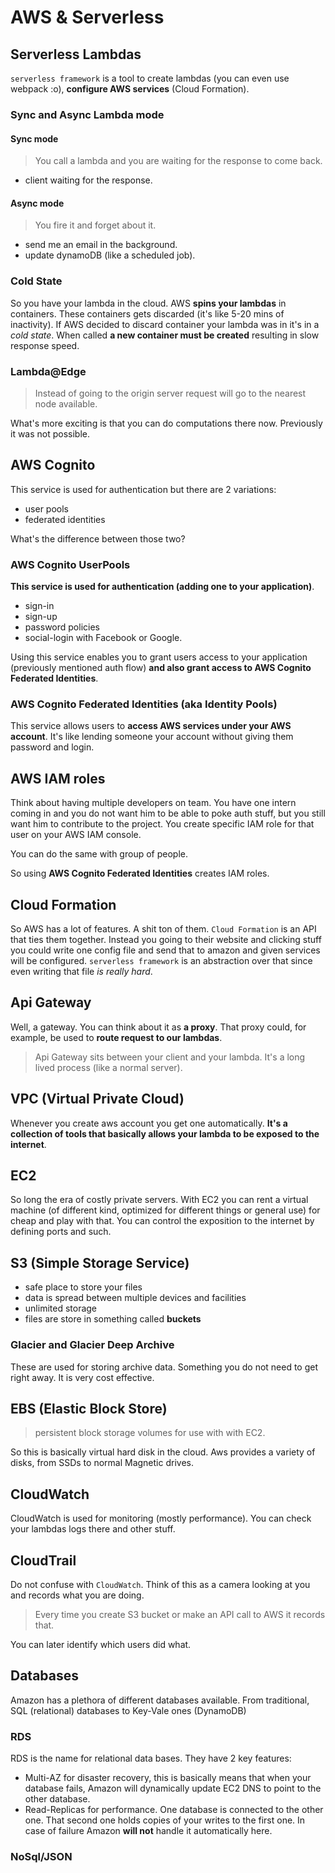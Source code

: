 # AWS & Serverless

## Serverless Lambdas

`serverless framework` is a tool to create lambdas (you can even use webpack
:o), **configure AWS services** (Cloud Formation).

### Sync and Async Lambda mode

#### Sync mode

> You call a lambda and you are waiting for the response to come back.

- client waiting for the response.

#### Async mode

> You fire it and forget about it.

- send me an email in the background.
- update dynamoDB (like a scheduled job).

### Cold State

So you have your lambda in the cloud. AWS **spins your lambdas** in containers.
These containers gets discarded (it's like 5-20 mins of inactivity). If AWS
decided to discard container your lambda was in it's in a _cold state_. When
called **a new container must be created** resulting in slow response speed.

### Lambda@Edge

> Instead of going to the origin server request will go to the nearest node
> available.

What's more exciting is that you can do computations there now. Previously it
was not possible.

## AWS Cognito

This service is used for authentication but there are 2 variations:

- user pools
- federated identities

What's the difference between those two?

### AWS Cognito UserPools

**This service is used for authentication (adding one to your application)**.

- sign-in
- sign-up
- password policies
- social-login with Facebook or Google.

Using this service enables you to grant users access to your application
(previously mentioned auth flow) **and also grant access to AWS Cognito
Federated Identities**.

### AWS Cognito Federated Identities (aka Identity Pools)

This service allows users to **access AWS services under your AWS account**.
It's like lending someone your account without giving them password and login.

## AWS IAM roles

Think about having multiple developers on team. You have one intern coming in
and you do not want him to be able to poke auth stuff, but you still want him to
contribute to the project. You create specific IAM role for that user on your
AWS IAM console.

You can do the same with group of people.

So using **AWS Cognito Federated Identities** creates IAM roles.

## Cloud Formation

So AWS has a lot of features. A shit ton of them. `Cloud Formation` is an API
that ties them together. Instead you going to their website and clicking stuff
you could write one config file and send that to amazon and given services will
be configured. `serverless framework` is an abstraction over that since even
writing that file _is really hard_.

## Api Gateway

Well, a gateway. You can think about it as **a proxy**. That proxy could, for
example, be used to **route request to our lambdas**.

> Api Gateway sits between your client and your lambda. It's a long lived
> process (like a normal server).

## VPC (Virtual Private Cloud)

Whenever you create aws account you get one automatically. **It's a collection
of tools that basically allows your lambda to be exposed to the internet**.

## EC2

So long the era of costly private servers. With EC2 you can rent a virtual
machine (of different kind, optimized for different things or general use) for
cheap and play with that. You can control the exposition to the internet by
defining ports and such.

## S3 (Simple Storage Service)

- safe place to store your files
- data is spread between multiple devices and facilities
- unlimited storage
- files are store in something called **buckets**

### Glacier and Glacier Deep Archive

These are used for storing archive data. Something you do not need to get right
away. It is very cost effective.

## EBS (Elastic Block Store)

> persistent block storage volumes for use with with EC2.

So this is basically virtual hard disk in the cloud. Aws provides a variety of
disks, from SSDs to normal Magnetic drives.

## CloudWatch

CloudWatch is used for monitoring (mostly performance). You can check your
lambdas logs there and other stuff.

## CloudTrail

Do not confuse with `CloudWatch`. Think of this as a camera looking at you and
records what you are doing.

> Every time you create S3 bucket or make an API call to AWS it records that.

You can later identify which users did what.

## Databases

Amazon has a plethora of different databases available. From traditional, SQL
(relational) databases to Key-Vale ones (DynamoDB)

### RDS

RDS is the name for relational data bases. They have 2 key features:

- Multi-AZ for disaster recovery, this is basically means that when your
  database fails, Amazon will dynamically update EC2 DNS to point to the other
  database.
- Read-Replicas for performance. One database is connected to the other one.
  That second one holds copies of your writes to the first one. In case of
  failure Amazon **will not** handle it automatically here.

### NoSql/JSON
